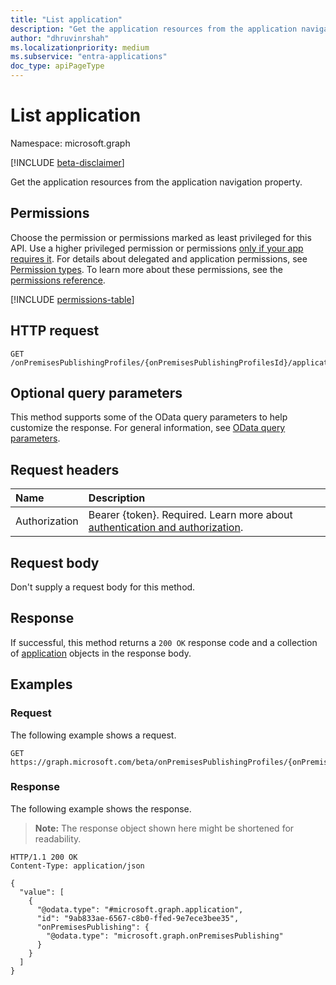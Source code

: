 ```yaml
---
title: "List application"
description: "Get the application resources from the application navigation property."
author: "dhruvinrshah"
ms.localizationpriority: medium
ms.subservice: "entra-applications"
doc_type: apiPageType
---
```


# List application

Namespace: microsoft.graph

[!INCLUDE [beta-disclaimer](../../includes/beta-disclaimer.md)]

Get the application resources from the application navigation property.

## Permissions

Choose the permission or permissions marked as least privileged for this API. Use a higher privileged permission or permissions [only if your app requires it](/graph/permissions-overview#best-practices-for-using-microsoft-graph-permissions). For details about delegated and application permissions, see [Permission types](/graph/permissions-overview#permission-types). To learn more about these permissions, see the [permissions reference](/graph/permissions-reference).

<!-- {
  "blockType": "permissions",
  "name": "ipapplicationsegment-list-application-permissions"
}
-->
[!INCLUDE [permissions-table](../includes/permissions/ipapplicationsegment-list-application-permissions.md)]

## HTTP request

<!-- {
  "blockType": "ignored"
}
-->
``` http
GET /onPremisesPublishingProfiles/{onPremisesPublishingProfilesId}/applicationSegments/{ipApplicationSegmentId}/application
```

## Optional query parameters

This method supports some of the OData query parameters to help customize the response. For general information, see [OData query parameters](/graph/query-parameters).

## Request headers

|Name|Description|
|:---|:---|
|Authorization|Bearer {token}. Required. Learn more about [authentication and authorization](/graph/auth/auth-concepts).|

## Request body

Don't supply a request body for this method.

## Response

If successful, this method returns a `200 OK` response code and a collection of [application](../resources/application.md) objects in the response body.

## Examples

### Request

The following example shows a request.
<!-- {
  "blockType": "request",
  "name": "list_application"
}
-->
``` http
GET https://graph.microsoft.com/beta/onPremisesPublishingProfiles/{onPremisesPublishingProfilesId}/applicationSegments/{ipApplicationSegmentId}/application
```


### Response

The following example shows the response.
>**Note:** The response object shown here might be shortened for readability.
<!-- {
  "blockType": "response",
  "truncated": true,
  "@odata.type": "Collection(microsoft.graph.application)"
}
-->
``` http
HTTP/1.1 200 OK
Content-Type: application/json

{
  "value": [
    {
      "@odata.type": "#microsoft.graph.application",
      "id": "9ab833ae-6567-c8b0-ffed-9e7ece3bee35",
      "onPremisesPublishing": {
        "@odata.type": "microsoft.graph.onPremisesPublishing"
      }
    }
  ]
}
```

